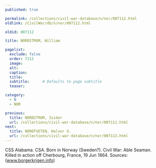 ```yaml
---
published: true

permalink: /collections/civil-war-database/n/nor/007112.html
oldlink: /CivilWar/db/n/nor/007112.html

oldid: 007112

title: NORDSTROM, William

pagelist:
  exclude: false
  order: 7112
  image: 
  alt:
  caption:
  title:
  subtitle:      # Defaults to page subtitle
  teaser:

category: 
  - N 
  - NOR

previous:
  title: NORDSTROM, Isidor
  url: /collections/civil-war-database/n/nor/007111.html  
next:
  title: NORDTVETEN, Halvor O.
  url: /collections/civil-war-database/n/nor/007113.html   
---
```

CSS Alabama. CSA. Born in Norway (Sweden?). Civil War: Able Seaman. Killed in action off Cherbourg, France, 19 Jun 1864. Sources: (www.borgerkrigen.info)